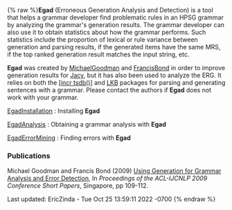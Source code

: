 {% raw %}**Egad** (Erroneous Generation Analysis and Detection) is a tool that
helps a grammar developer find problematic rules in an HPSG grammar by
analyzing the grammar's generation results. The grammar developer can
also use it to obtain statistics about how the grammar performs. Such
statistics include the proportion of lexical or rule variance between
generation and parsing results, if the generated items have the same
MRS, if the top ranked generation result matches the input string, etc.

**Egad** was created by [MichaelGoodman](../MichaelGoodman) and
[FrancisBond](../FrancisBond) in order to improve generation results for
[Jacy](https://blog.inductorsoftware.com/docsproto/grammars/JacyTop), but it has also been used to analyze the ERG. It relies
on both the [\[incr tsdb()](../ItsdbTop)\] and [LKB](../LkbTop) packages for
parsing and generating sentences with a grammar. Please contact the
authors if **Egad** does not work with your grammar.

[EgadInstallation](EgadInstallation) : Installing **Egad**

[EgadAnalysis](/EgadAnalysis) : Obtaining a grammar analysis with
**Egad**

[EgadErrorMining](/EgadErrorMining) : Finding errors with **Egad**

### Publications

Michael Goodman and Francis Bond (2009) [Using Generation for Grammar
Analysis and Error
Detection](http://www.aclweb.org/anthology/P/P09/P09-2028.pdf), In
*Proceedings of the ACL-IJCNLP 2009 Conference Short Papers*, Singapore,
pp 109-112.

Last updated: EricZinda - Tue Oct 25 13:59:11 2022 -0700
{% endraw %}